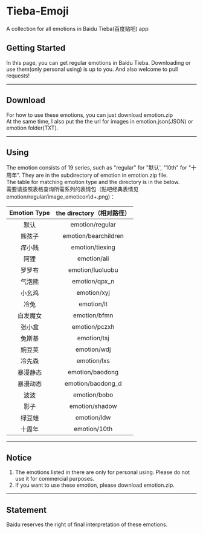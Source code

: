 # Tieba-Emoji

A collection for all emotions in Baidu Tieba(百度贴吧) app


## Getting Started

In this page, you can get regular emotions in Baidu Tieba. Downloading or use them(only personal using) is up to you. And also welcome to pull requests!
 
___

## Download

For how to use these emotions, you can just download emotion.zip<br>At the same time, I also put the the url for images in emotion.json(JSON) or emotion folder(TXT).


____

## Using

The emotion consists of 19 series, such as "regular" for "默认', "10th" for "十周年". They are in the subdirectory of emotion in emotion.zip file.<br> The table for matching emotion type and the directory is in the below.<br>需要请按照表格查询所需系列的表情包（贴吧经典表情见emotion/regular/image_emoticon\d+.png)：


| Emotion Type | the directory（相对路径）        |
|:-------:|:--------------------:|
| 默认      | emotion/regular      |
| 熊孩子     | emotion/bearchildren |
| 痒小贱     | emotion/tiexing      |
| 阿狸      | emotion/ali          |
| 罗罗布     | emotion/luoluobu     |
| 气泡熊     | emotion/qpx_n        |
| 小幺鸡     | emotion/xyj          |
| 冷兔      | emotion/lt           |
| 白发魔女    | emotion/bfmn         |
| 张小盒     | emotion/pczxh        |
| 兔斯基     | emotion/tsj          |
| 豌豆荚     | emotion/wdj          |
| 冷先森     | emotion/lxs          |
| 暴漫静态    | emotion/baodong      |
| 暴漫动态    | emotion/baodong_d    |
| 波波      | emotion/bobo         |
| 影子      | emotion/shadow       |
| 绿豆蛙     | emotion/ldw          |
| 十周年     | emotion/10th         |
____
## Notice
1. The emotions listed in there are only for personal using. Please do not use it for commercial purposes.
2. If you want to use these emotion, please download emotion.zip.
____

## Statement

Baidu reserves the right of final interpretation of these emotions.

